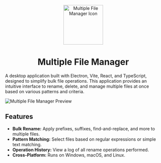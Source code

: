 <p align="center">
  <img src="src/assets/mfm-icon.png" width="128" alt="Multiple File Manager Icon">
</p>
<h1 align="center">Multiple File Manager</h1>

A desktop application built with Electron, Vite, React, and TypeScript, designed to simplify bulk file operations. This application provides an intuitive interface to rename, delete, and manage multiple files at once based on various patterns and criteria.

![Multiple File Manager Preview](public/mfm.png)

## Features

- **Bulk Rename:** Apply prefixes, suffixes, find-and-replace, and more to multiple files.
- **Pattern Matching:** Select files based on regular expressions or simple text matching.
- **Operation History:** View a log of all rename operations performed.
- **Cross-Platform:** Runs on Windows, macOS, and Linux.